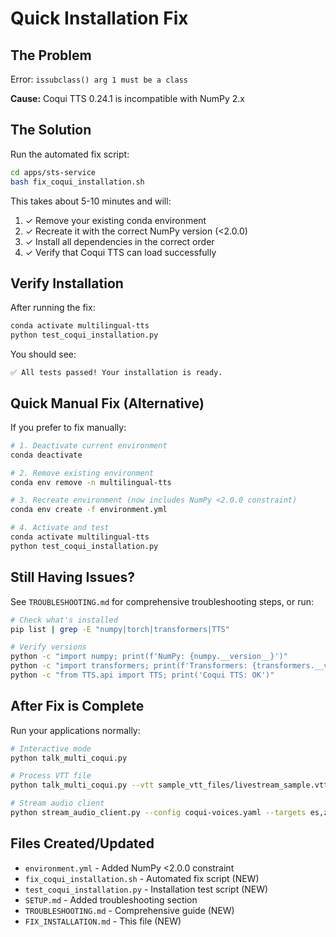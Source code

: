 # Quick Installation Fix

## The Problem

Error: `issubclass() arg 1 must be a class`

**Cause:** Coqui TTS 0.24.1 is incompatible with NumPy 2.x

## The Solution

Run the automated fix script:

```bash
cd apps/sts-service
bash fix_coqui_installation.sh
```

This takes about 5-10 minutes and will:
1. ✓ Remove your existing conda environment
2. ✓ Recreate it with the correct NumPy version (<2.0.0)
3. ✓ Install all dependencies in the correct order
4. ✓ Verify that Coqui TTS can load successfully

## Verify Installation

After running the fix:

```bash
conda activate multilingual-tts
python test_coqui_installation.py
```

You should see:
```
✅ All tests passed! Your installation is ready.
```

## Quick Manual Fix (Alternative)

If you prefer to fix manually:

```bash
# 1. Deactivate current environment
conda deactivate

# 2. Remove existing environment
conda env remove -n multilingual-tts

# 3. Recreate environment (now includes NumPy <2.0.0 constraint)
conda env create -f environment.yml

# 4. Activate and test
conda activate multilingual-tts
python test_coqui_installation.py
```

## Still Having Issues?

See `TROUBLESHOOTING.md` for comprehensive troubleshooting steps, or run:

```bash
# Check what's installed
pip list | grep -E "numpy|torch|transformers|TTS"

# Verify versions
python -c "import numpy; print(f'NumPy: {numpy.__version__}')"
python -c "import transformers; print(f'Transformers: {transformers.__version__}')"
python -c "from TTS.api import TTS; print('Coqui TTS: OK')"
```

## After Fix is Complete

Run your applications normally:

```bash
# Interactive mode
python talk_multi_coqui.py

# Process VTT file
python talk_multi_coqui.py --vtt sample_vtt_files/livestream_sample.vtt

# Stream audio client
python stream_audio_client.py --config coqui-voices.yaml --targets es,zh
```

## Files Created/Updated

- `environment.yml` - Added NumPy <2.0.0 constraint
- `fix_coqui_installation.sh` - Automated fix script (NEW)
- `test_coqui_installation.py` - Installation test script (NEW)
- `SETUP.md` - Added troubleshooting section
- `TROUBLESHOOTING.md` - Comprehensive guide (NEW)
- `FIX_INSTALLATION.md` - This file (NEW)

